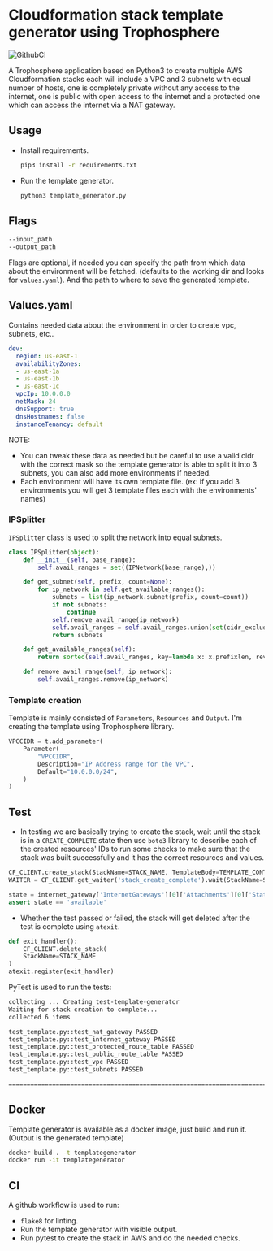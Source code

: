 # Cloudformation stack template generator using Trophosphere
![GithubCI](https://github.com/mohammedx3/template-generator/actions/workflows/build-template-generator.yaml/badge.svg
)

A Trophosphere application based on Python3 to create multiple AWS Cloudformation stacks each will include a VPC and 3 subnets with equal number of hosts, one is completely private without any access to the internet, one is public with open access to the internet and a protected one which can access the internet via a NAT gateway.

## Usage
- Install requirements.
    ```sh
    pip3 install -r requirements.txt
    ```
- Run the template generator.
    ```sh
    python3 template_generator.py
    ```

## Flags
```sh
--input_path 
--output_path 
```
Flags are optional, if needed you can specify the path from which data about the environment will be fetched. (defaults to the working dir and looks for `values.yaml`). And the path to where to save the generated template.

## Values.yaml
Contains needed data about the environment in order to create vpc, subnets, etc..
```yaml
dev:
  region: us-east-1
  availabilityZones:
  - us-east-1a
  - us-east-1b
  - us-east-1c
  vpcIp: 10.0.0.0
  netMask: 24
  dnsSupport: true
  dnsHostnames: false
  instanceTenancy: default
```
NOTE: 
- You can tweak these data as needed but be careful to use a valid cidr with the correct mask so the template generator is able to split it into 3 subnets, you can also add more environments if needed.
- Each environment will have its own template file. (ex: if you add 3 environments you will get 3 template files each with the environments' names)

### IPSplitter
`IPSplitter` class is used to split the network into equal subnets.
```py
class IPSplitter(object):
    def __init__(self, base_range):
        self.avail_ranges = set((IPNetwork(base_range),))

    def get_subnet(self, prefix, count=None):
        for ip_network in self.get_available_ranges():
            subnets = list(ip_network.subnet(prefix, count=count))
            if not subnets:
                continue
            self.remove_avail_range(ip_network)
            self.avail_ranges = self.avail_ranges.union(set(cidr_exclude(ip_network, cidr_merge(subnets)[0])))
            return subnets

    def get_available_ranges(self):
        return sorted(self.avail_ranges, key=lambda x: x.prefixlen, reverse=True)

    def remove_avail_range(self, ip_network):
        self.avail_ranges.remove(ip_network)
```

### Template creation
Template is mainly consisted of `Parameters`, `Resources` and `Output`.
I'm creating the template using Trophosphere library.
```py
VPCCIDR = t.add_parameter(
    Parameter(
        "VPCCIDR",
        Description="IP Address range for the VPC",
        Default="10.0.0.0/24",
    )
)
```

## Test
- In testing we are basically trying to create the stack, wait until the stack is in a `CREATE_COMPLETE` state then use `boto3` library to describe each of the created resources' IDs to run some checks to make sure that the stack was built successfully and it has the correct resources and values.
```py
CF_CLIENT.create_stack(StackName=STACK_NAME, TemplateBody=TEMPLATE_CONTENT)
WAITER = CF_CLIENT.get_waiter('stack_create_complete').wait(StackName=STACK_NAME)
```
```py
state = internet_gateway['InternetGateways'][0]['Attachments'][0]['State']
assert state == 'available'
```

- Whether the test passed or failed, the stack will get deleted after the test is complete using `atexit`.
```py
def exit_handler():
    CF_CLIENT.delete_stack(
    StackName=STACK_NAME
)
atexit.register(exit_handler)
```
PyTest is used to run the tests:
```sh
collecting ... Creating test-template-generator
Waiting for stack creation to complete...
collected 6 items                                                                                                                                                                

test_template.py::test_nat_gateway PASSED
test_template.py::test_internet_gateway PASSED
test_template.py::test_protected_route_table PASSED
test_template.py::test_public_route_table PASSED
test_template.py::test_vpc PASSED
test_template.py::test_subnets PASSED

========================================================================= 6 passed in 192.18s (0:03:12) ==========================================================================
```

## Docker
Template generator is available as a docker image, just build and run it. (Output is the generated template)
```sh
docker build . -t templategenerator
docker run -it templategenerator
```

## CI
A github workflow is used to run:
- `flake8` for linting.
- Run the template generator with visible output.
- Run pytest to create the stack in AWS and do the needed checks.
